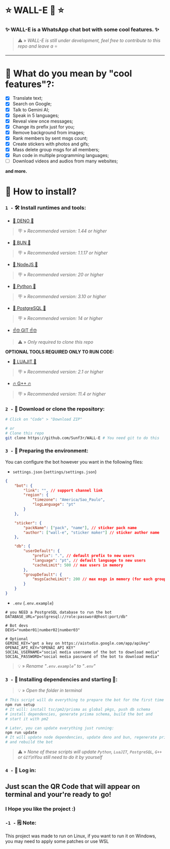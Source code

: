 # ⭐ WALL-E 🤖 ⭐

### ✨ WALL-E is a WhatsApp chat bot with some cool features. ✨

> ⚠️ » _WALL-E is still under development, feel free to contribute to this repo and leave a_ ⭐

---

# 🤔 What do you mean by "cool features"?:

- [x] Translate text;
- [x] Search on Google;
- [x] Talk to Gemini AI;
- [x] Speak in 5 languages;
- [x] Reveal view once messages;
- [x] Change its prefix just for you;
- [x] Remove background from images;
- [x] Rank members by sent msgs count;
- [x] Create stickers with photos and gifs;
- [x] Mass delete group msgs for all members;
- [x] Run code in multiple programming languages;
- [ ] Download videos and audios from many websites;

**and more.**

# 🤔 How to install?

### `1 -` 🛠️ Install runtimes and tools:

- [🦕 DENO 🦕](https://deno.com/)

> 🪧 » _Recommended version: 1.44 or higher_

- [🧁 BUN 🧁](https://deno.com/)

> 🪧 » _Recommended version: 1.1.17 or higher_

- [💩 NodeJS 💩](https://nodejs.org/pt-br/)

> 🪧 » _Recommended version: 20 or higher_

- [🐍 Python 🐍](https://www.python.org/)

> 🪧 » _Recommended version: 3.10 or higher_

- [🐘 PostgreSQL 🐘](https://www.postgresql.org/download/)

> 🪧 » _Recommended version: 14 or higher_

- [☝️🤓 GIT ☝️🤓](https://git-scm.com/downloads)

> ⚠️ » _Only required to clone this repo_

**OPTIONAL TOOLS REQUIRED ONLY TO RUN CODE:**

- [🌙 LUAJIT 🌙](https://luajit.org/)

> 🪧 » _Recommended version: 2.1 or higher_

- [🔥 G++ 🔥]()

> 🪧 » _Recommended version: 11.4 or higher_

### `2 -` 📁 Download or clone the repository:

```bash
# Click on "Code" > "Download ZIP"

# or
# Clone this repo
git clone https://github.com/Sunf3r/WALL-E # You need git to do this
```

### `3 -` 🌿 Preparing the environment:

You can configure the bot however you want in the following files:

- `settings.json` (`settings/settings.json`)

```json
{
	"bot": {
		"link": "", // support channel link
		"region": {
			"timezone": "America/Sao_Paulo",
			"logLanguage": "pt"
		}
	},

	"sticker": {
		"packName": ["pack", "name"], // sticker pack name
		"author": ["wall-e", "sticker maker"] // sticker author name
	},

	"db": {
		"userDefault": {
			"prefix": ".", // default prefix to new users
			"language": "pt", // default language to new users
			"cacheLimit": 500 // max users in memory
		},
		"groupDefault": {
			"msgsCacheLimit": 200 // max msgs in memory (for each group)
		}
	}
}
```

- `.env` (`.env.example`)

```env
# you NEED a PostgreSQL database to run the bot
DATABASE_URL="postgresql://role:password@host:port/db"

# Bot devs
DEVS="number01|number02|number03"

# Optional
GEMINI_KEY="get a key on https://aistudio.google.com/app/apikey"
OPENAI_API_KEY="OPENAI API KEY"
SOCIAL_USERNAME="social media username of the bot to download media"
SOCIAL_PASSWORD="social media password of the bot to download media"
```

> 💡 » _Rename "`.env.example`" to "`.env`"_

### `3 -` 🧰 Installing dependencies and starting 🚀:

> 💡 » _Open the folder in terminal_

```bash
# This script will do everything to prepare the bot for the first time
npm run setup
# It will: install tsc/pm2/prisma as global pkgs, push db schema
# install dependencies, generate prisma schema, build the bot and
# start it with pm2

# Later, you can update everything just running:
npm run update
# It will update node dependencies, update deno and bun, regenerate prisma schema,
# and rebuild the bot
```

> ⚠️ » _None of these scripts will update `Python`, `LuaJIT`, `PostgreSQL`, `G++` or `GIT`\nYou still need to do it by yourself_


### `4 -` 🔐 Log in:

Just scan the QR Code that will appear on terminal and your're ready to go!
---

### I Hope you like the project :)

### `-1 -` 🗒️ Note:

This project was made to run on Linux, if you want to run it on Windows, you may need to apply some
patches or use WSL
